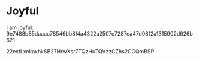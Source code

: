 # Joyful

I am joyful: 9e7488b85daaac78546bb8f4a4322a2507c7287ea47d08f2a1315902d626b621


22extLxekaxhkSB27HrwXsr7TQzHuTQVzzCZhs2CCQmBSP